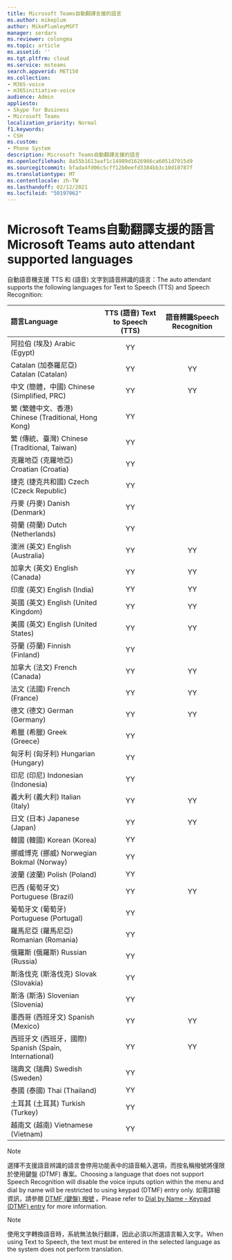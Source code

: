 ```yaml
---
title: Microsoft Teams自動翻譯支援的語言
ms.author: mikeplum
author: MikePlumleyMSFT
manager: serdars
ms.reviewer: colongma
ms.topic: article
ms.assetid: ''
ms.tgt.pltfrm: cloud
ms.service: msteams
search.appverid: MET150
ms.collection:
- M365-voice
- m365initiative-voice
audience: Admin
appliesto:
- Skype for Business
- Microsoft Teams
localization_priority: Normal
f1.keywords:
- CSH
ms.custom:
- Phone System
description: Microsoft Teams自動翻譯支援的語言
ms.openlocfilehash: 8a55b1613aaf1c14989d1626966ca6051d7015d9
ms.sourcegitcommit: bfada4fd06c5cff12b0eefd3384bb3c10d10787f
ms.translationtype: MT
ms.contentlocale: zh-TW
ms.lasthandoff: 02/12/2021
ms.locfileid: "50197062"
---
```

# <a name="microsoft-teams-auto-attendant-supported-languages"></a><span data-ttu-id="0753b-103">Microsoft Teams自動翻譯支援的語言</span><span class="sxs-lookup"><span data-stu-id="0753b-103">Microsoft Teams auto attendant supported languages</span></span>

<span data-ttu-id="0753b-104">自動語音機支援 TTS 和 (語音) 文字到語音辨識的語言：</span><span class="sxs-lookup"><span data-stu-id="0753b-104">The auto attendant supports the following languages for Text to Speech (TTS) and Speech Recognition:</span></span>

|<span data-ttu-id="0753b-105">語言</span><span class="sxs-lookup"><span data-stu-id="0753b-105">Language</span></span>                                |<span data-ttu-id="0753b-106">TTS (語音) </span><span class="sxs-lookup"><span data-stu-id="0753b-106">Text to Speech (TTS)</span></span>     |<span data-ttu-id="0753b-107">語音辨識</span><span class="sxs-lookup"><span data-stu-id="0753b-107">Speech Recognition</span></span>                     |
|:---------------------------------------|:-----------------------:|:-------------------------------------:|
|<span data-ttu-id="0753b-108">阿拉伯 (埃及) </span><span class="sxs-lookup"><span data-stu-id="0753b-108">Arabic (Egypt)</span></span>                          |<span data-ttu-id="0753b-109">Y</span><span class="sxs-lookup"><span data-stu-id="0753b-109">Y</span></span>                        |                                       |
|<span data-ttu-id="0753b-110">Catalan (加泰羅尼亞) </span><span class="sxs-lookup"><span data-stu-id="0753b-110">Catalan (Catalan)</span></span>                       |<span data-ttu-id="0753b-111">Y</span><span class="sxs-lookup"><span data-stu-id="0753b-111">Y</span></span>                        |<span data-ttu-id="0753b-112">Y</span><span class="sxs-lookup"><span data-stu-id="0753b-112">Y</span></span>                                      |
|<span data-ttu-id="0753b-113">中文 (簡體，中國) </span><span class="sxs-lookup"><span data-stu-id="0753b-113">Chinese (Simplified, PRC)</span></span>               |<span data-ttu-id="0753b-114">Y</span><span class="sxs-lookup"><span data-stu-id="0753b-114">Y</span></span>                        |<span data-ttu-id="0753b-115">Y</span><span class="sxs-lookup"><span data-stu-id="0753b-115">Y</span></span>                                      |
|<span data-ttu-id="0753b-116">繁 (繁體中文、香港) </span><span class="sxs-lookup"><span data-stu-id="0753b-116">Chinese (Traditional, Hong Kong)</span></span>        |<span data-ttu-id="0753b-117">Y</span><span class="sxs-lookup"><span data-stu-id="0753b-117">Y</span></span>                        |                                       |
|<span data-ttu-id="0753b-118">繁 (傳統、臺灣) </span><span class="sxs-lookup"><span data-stu-id="0753b-118">Chinese (Traditional, Taiwan)</span></span>           |<span data-ttu-id="0753b-119">Y</span><span class="sxs-lookup"><span data-stu-id="0753b-119">Y</span></span>                        |                                       |    
|<span data-ttu-id="0753b-120">克羅地亞 (克羅地亞) </span><span class="sxs-lookup"><span data-stu-id="0753b-120">Croatian (Croatia)</span></span>                      |<span data-ttu-id="0753b-121">Y</span><span class="sxs-lookup"><span data-stu-id="0753b-121">Y</span></span>                        |                                       |    
|<span data-ttu-id="0753b-122">捷克 (捷克共和國) </span><span class="sxs-lookup"><span data-stu-id="0753b-122">Czech (Czeck Republic)</span></span>                  |<span data-ttu-id="0753b-123">Y</span><span class="sxs-lookup"><span data-stu-id="0753b-123">Y</span></span>                        |                                       |    
|<span data-ttu-id="0753b-124">丹麥 (丹麥) </span><span class="sxs-lookup"><span data-stu-id="0753b-124">Danish (Denmark)</span></span>                        |<span data-ttu-id="0753b-125">Y</span><span class="sxs-lookup"><span data-stu-id="0753b-125">Y</span></span>                        |                                       |    
|<span data-ttu-id="0753b-126">荷蘭 (荷蘭) </span><span class="sxs-lookup"><span data-stu-id="0753b-126">Dutch (Netherlands)</span></span>                     |<span data-ttu-id="0753b-127">Y</span><span class="sxs-lookup"><span data-stu-id="0753b-127">Y</span></span>                        |                                       |    
|<span data-ttu-id="0753b-128">澳洲 (英文) </span><span class="sxs-lookup"><span data-stu-id="0753b-128">English (Australia)</span></span>                     |<span data-ttu-id="0753b-129">Y</span><span class="sxs-lookup"><span data-stu-id="0753b-129">Y</span></span>                        |<span data-ttu-id="0753b-130">Y</span><span class="sxs-lookup"><span data-stu-id="0753b-130">Y</span></span>                                      |
|<span data-ttu-id="0753b-131">加拿大 (英文) </span><span class="sxs-lookup"><span data-stu-id="0753b-131">English (Canada)</span></span>                        |<span data-ttu-id="0753b-132">Y</span><span class="sxs-lookup"><span data-stu-id="0753b-132">Y</span></span>                        |<span data-ttu-id="0753b-133">Y</span><span class="sxs-lookup"><span data-stu-id="0753b-133">Y</span></span>                                      |
|<span data-ttu-id="0753b-134">印度 (英文) </span><span class="sxs-lookup"><span data-stu-id="0753b-134">English (India)</span></span>                         |<span data-ttu-id="0753b-135">Y</span><span class="sxs-lookup"><span data-stu-id="0753b-135">Y</span></span>                        |<span data-ttu-id="0753b-136">Y</span><span class="sxs-lookup"><span data-stu-id="0753b-136">Y</span></span>                                      |
|<span data-ttu-id="0753b-137">英國 (英文) </span><span class="sxs-lookup"><span data-stu-id="0753b-137">English (United Kingdom)</span></span>                |<span data-ttu-id="0753b-138">Y</span><span class="sxs-lookup"><span data-stu-id="0753b-138">Y</span></span>                        |<span data-ttu-id="0753b-139">Y</span><span class="sxs-lookup"><span data-stu-id="0753b-139">Y</span></span>                                      |
|<span data-ttu-id="0753b-140">美國 (英文) </span><span class="sxs-lookup"><span data-stu-id="0753b-140">English (United States)</span></span>                 |<span data-ttu-id="0753b-141">Y</span><span class="sxs-lookup"><span data-stu-id="0753b-141">Y</span></span>                        |<span data-ttu-id="0753b-142">Y</span><span class="sxs-lookup"><span data-stu-id="0753b-142">Y</span></span>                                      |
|<span data-ttu-id="0753b-143">芬蘭 (芬蘭) </span><span class="sxs-lookup"><span data-stu-id="0753b-143">Finnish (Finland)</span></span>                       |<span data-ttu-id="0753b-144">Y</span><span class="sxs-lookup"><span data-stu-id="0753b-144">Y</span></span>                        |                                       |    
|<span data-ttu-id="0753b-145">加拿大 (法文) </span><span class="sxs-lookup"><span data-stu-id="0753b-145">French (Canada)</span></span>                         |<span data-ttu-id="0753b-146">Y</span><span class="sxs-lookup"><span data-stu-id="0753b-146">Y</span></span>                        |<span data-ttu-id="0753b-147">Y</span><span class="sxs-lookup"><span data-stu-id="0753b-147">Y</span></span>                                      |
|<span data-ttu-id="0753b-148">法文 (法國) </span><span class="sxs-lookup"><span data-stu-id="0753b-148">French (France)</span></span>                         |<span data-ttu-id="0753b-149">Y</span><span class="sxs-lookup"><span data-stu-id="0753b-149">Y</span></span>                        |<span data-ttu-id="0753b-150">Y</span><span class="sxs-lookup"><span data-stu-id="0753b-150">Y</span></span>                                      |
|<span data-ttu-id="0753b-151">德文 (德文) </span><span class="sxs-lookup"><span data-stu-id="0753b-151">German (Germany)</span></span>                        |<span data-ttu-id="0753b-152">Y</span><span class="sxs-lookup"><span data-stu-id="0753b-152">Y</span></span>                        |<span data-ttu-id="0753b-153">Y</span><span class="sxs-lookup"><span data-stu-id="0753b-153">Y</span></span>                                      |
|<span data-ttu-id="0753b-154">希臘 (希臘) </span><span class="sxs-lookup"><span data-stu-id="0753b-154">Greek (Greece)</span></span>                          |<span data-ttu-id="0753b-155">Y</span><span class="sxs-lookup"><span data-stu-id="0753b-155">Y</span></span>                        |                                       |
|<span data-ttu-id="0753b-156">匈牙利 (匈牙利) </span><span class="sxs-lookup"><span data-stu-id="0753b-156">Hungarian (Hungary)</span></span>                     |<span data-ttu-id="0753b-157">Y</span><span class="sxs-lookup"><span data-stu-id="0753b-157">Y</span></span>                        |                                       |
|<span data-ttu-id="0753b-158">印尼 (印尼) </span><span class="sxs-lookup"><span data-stu-id="0753b-158">Indonesian (Indonesia)</span></span>                  |<span data-ttu-id="0753b-159">Y</span><span class="sxs-lookup"><span data-stu-id="0753b-159">Y</span></span>                        |                                       |
|<span data-ttu-id="0753b-160">義大利 (義大利) </span><span class="sxs-lookup"><span data-stu-id="0753b-160">Italian (Italy)</span></span>                         |<span data-ttu-id="0753b-161">Y</span><span class="sxs-lookup"><span data-stu-id="0753b-161">Y</span></span>                        |<span data-ttu-id="0753b-162">Y</span><span class="sxs-lookup"><span data-stu-id="0753b-162">Y</span></span>                                      |
|<span data-ttu-id="0753b-163">日文 (日本) </span><span class="sxs-lookup"><span data-stu-id="0753b-163">Japanese (Japan)</span></span>                        |<span data-ttu-id="0753b-164">Y</span><span class="sxs-lookup"><span data-stu-id="0753b-164">Y</span></span>                        |<span data-ttu-id="0753b-165">Y</span><span class="sxs-lookup"><span data-stu-id="0753b-165">Y</span></span>                                      |
|<span data-ttu-id="0753b-166">韓國 (韓國) </span><span class="sxs-lookup"><span data-stu-id="0753b-166">Korean (Korea)</span></span>                          |<span data-ttu-id="0753b-167">Y</span><span class="sxs-lookup"><span data-stu-id="0753b-167">Y</span></span>                        |                                       |    
|<span data-ttu-id="0753b-168">挪威博克 (挪威) </span><span class="sxs-lookup"><span data-stu-id="0753b-168">Norwegian Bokmal (Norway)</span></span>               |<span data-ttu-id="0753b-169">Y</span><span class="sxs-lookup"><span data-stu-id="0753b-169">Y</span></span>                        |                                       |    
|<span data-ttu-id="0753b-170">波蘭 (波蘭) </span><span class="sxs-lookup"><span data-stu-id="0753b-170">Polish (Poland)</span></span>                         |<span data-ttu-id="0753b-171">Y</span><span class="sxs-lookup"><span data-stu-id="0753b-171">Y</span></span>                        |                                       |    
|<span data-ttu-id="0753b-172">巴西 (葡萄牙文) </span><span class="sxs-lookup"><span data-stu-id="0753b-172">Portuguese (Brazil)</span></span>                     |<span data-ttu-id="0753b-173">Y</span><span class="sxs-lookup"><span data-stu-id="0753b-173">Y</span></span>                        |<span data-ttu-id="0753b-174">Y</span><span class="sxs-lookup"><span data-stu-id="0753b-174">Y</span></span>                                      |
|<span data-ttu-id="0753b-175">葡萄牙文 (葡萄牙) </span><span class="sxs-lookup"><span data-stu-id="0753b-175">Portuguese (Portugal)</span></span>                   |<span data-ttu-id="0753b-176">Y</span><span class="sxs-lookup"><span data-stu-id="0753b-176">Y</span></span>                        |                                       |    
|<span data-ttu-id="0753b-177">羅馬尼亞 (羅馬尼亞) </span><span class="sxs-lookup"><span data-stu-id="0753b-177">Romanian (Romania)</span></span>                      |<span data-ttu-id="0753b-178">Y</span><span class="sxs-lookup"><span data-stu-id="0753b-178">Y</span></span>                        |                                       |    
|<span data-ttu-id="0753b-179">俄羅斯 (俄羅斯) </span><span class="sxs-lookup"><span data-stu-id="0753b-179">Russian (Russia)</span></span>                        |<span data-ttu-id="0753b-180">Y</span><span class="sxs-lookup"><span data-stu-id="0753b-180">Y</span></span>                        |                                       |    
|<span data-ttu-id="0753b-181">斯洛伐克 (斯洛伐克) </span><span class="sxs-lookup"><span data-stu-id="0753b-181">Slovak (Slovakia)</span></span>                       |<span data-ttu-id="0753b-182">Y</span><span class="sxs-lookup"><span data-stu-id="0753b-182">Y</span></span>                        |                                       |    
|<span data-ttu-id="0753b-183">斯洛 (斯洛) </span><span class="sxs-lookup"><span data-stu-id="0753b-183">Slovenian (Slovenia)</span></span>                    |<span data-ttu-id="0753b-184">Y</span><span class="sxs-lookup"><span data-stu-id="0753b-184">Y</span></span>                        |                                       |    
|<span data-ttu-id="0753b-185">墨西哥 (西班牙文) </span><span class="sxs-lookup"><span data-stu-id="0753b-185">Spanish (Mexico)</span></span>                        |<span data-ttu-id="0753b-186">Y</span><span class="sxs-lookup"><span data-stu-id="0753b-186">Y</span></span>                        |<span data-ttu-id="0753b-187">Y</span><span class="sxs-lookup"><span data-stu-id="0753b-187">Y</span></span>                                      |
|<span data-ttu-id="0753b-188">西班牙文 (西班牙，國際) </span><span class="sxs-lookup"><span data-stu-id="0753b-188">Spanish (Spain, International)</span></span>          |<span data-ttu-id="0753b-189">Y</span><span class="sxs-lookup"><span data-stu-id="0753b-189">Y</span></span>                        |<span data-ttu-id="0753b-190">Y</span><span class="sxs-lookup"><span data-stu-id="0753b-190">Y</span></span>                                      |
|<span data-ttu-id="0753b-191">瑞典文 (瑞典) </span><span class="sxs-lookup"><span data-stu-id="0753b-191">Swedish (Sweden)</span></span>                        |<span data-ttu-id="0753b-192">Y</span><span class="sxs-lookup"><span data-stu-id="0753b-192">Y</span></span>                        |                                       |    
|<span data-ttu-id="0753b-193">泰國 (泰國) </span><span class="sxs-lookup"><span data-stu-id="0753b-193">Thai (Thailand)</span></span>                         |<span data-ttu-id="0753b-194">Y</span><span class="sxs-lookup"><span data-stu-id="0753b-194">Y</span></span>                        |                                       |    
|<span data-ttu-id="0753b-195">土耳其 (土耳其) </span><span class="sxs-lookup"><span data-stu-id="0753b-195">Turkish (Turkey)</span></span>                        |<span data-ttu-id="0753b-196">Y</span><span class="sxs-lookup"><span data-stu-id="0753b-196">Y</span></span>                        |                                       |    
|<span data-ttu-id="0753b-197">越南文 (越南) </span><span class="sxs-lookup"><span data-stu-id="0753b-197">Vietnamese (Vietnam)</span></span>                    |<span data-ttu-id="0753b-198">Y</span><span class="sxs-lookup"><span data-stu-id="0753b-198">Y</span></span>                        |                                       |    

> [!NOTE]
> <span data-ttu-id="0753b-199">選擇不支援語音辨識的語言會停用功能表中的語音輸入選項，而按名稱撥號將僅限於使用鍵盤 (DTMF) 專案。</span><span class="sxs-lookup"><span data-stu-id="0753b-199">Choosing a language that does not support Speech Recognition will disable the voice inputs option within the menu and dial by name will be restricted to using keypad (DTMF) entry only.</span></span> <span data-ttu-id="0753b-200">如需詳細資訊，請參閱 [DTMF (鍵盤) 撥號](dial-voice-reference.md#dial-by-name---keypad-dtmf-entry) 。</span><span class="sxs-lookup"><span data-stu-id="0753b-200">Please refer to [Dial by Name - Keypad (DTMF) entry](dial-voice-reference.md#dial-by-name---keypad-dtmf-entry) for more information.</span></span>

> [!NOTE]
> <span data-ttu-id="0753b-201">使用文字轉換語音時，系統無法執行翻譯，因此必須以所選語言輸入文字。</span><span class="sxs-lookup"><span data-stu-id="0753b-201">When using Text to Speech, the text must be entered in the selected language as the system does not perform translation.</span></span>
